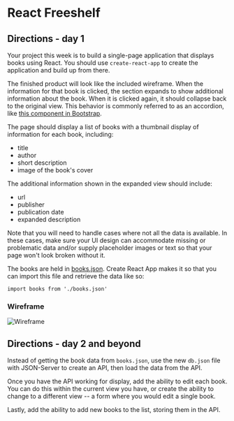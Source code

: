 # React Freeshelf

## Directions - day 1

Your project this week is to build a single-page application that displays books using React. You should use `create-react-app` to create the application and build up from there.

The finished product will look like the included wireframe. When the information for that book is clicked, the section expands to show additional information about the book. When it is clicked again, it should collapse back to the original view. This behavior is commonly referred to as an accordion, like [this component in Bootstrap](https://getbootstrap.com/docs/4.0/components/collapse/#accordion-example).

The page should display a list of books with a thumbnail display of information for each book, including:

+ title
+ author
+ short description
+ image of the book's cover

The additional information shown in the expanded view should include:

+ url
+ publisher
+ publication date
+ expanded description

Note that you will need to handle cases where not all the data is available. In these cases, make sure your UI design can accommodate missing or problematic data and/or supply placeholder images or text so that your page won't look broken without it.

The books are held in [books.json](books.json). Create React App makes it so that you can import this file and retrieve the data like so:

```
import books from './books.json'
```

### Wireframe

![Wireframe](freeshelf-wireframe.png)


## Directions - day 2 and beyond

Instead of getting the book data from `books.json`, use the new `db.json` file with JSON-Server to create an API, then load the data from the API.

Once you have the API working for display, add the ability to edit each book. You can do this within the current view you have, or create the ability to change to a different view -- a form where you would edit a single book.

Lastly, add the ability to add new books to the list, storing them in the API.
